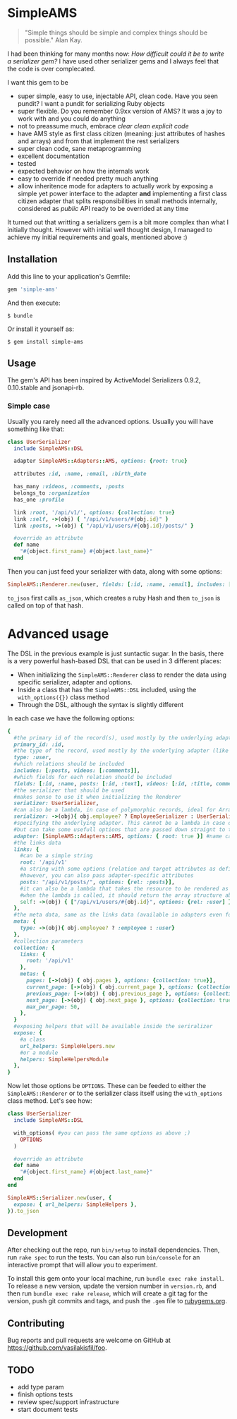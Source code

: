 # SimpleAMS
> "Simple things should be simple and complex things should be possible." Alan Kay.

I had been thinking for many months now: *How difficult could it be to write a serializer gem?*
I have used other serializer gems and I always feel that the code is over complecated.

I want this gem to be
* super simple, easy to use, injectable API, clean code. Have you seen pundit? I want a pundit for serializing Ruby objects
* super flexible. Do you remember 0.9xx version of AMS? It was a joy to work with and you could do anything
* not to preassume much, embrace *clear clean explicit code*
* have AMS style as first class citizen (meaning: just attributes of hashes and arrays) and from that implement the rest serializers
* super clean code, sane metaprogramming
* excellent documentation
* tested
* expected behavior on how the internals work
* easy to override if needed pretty much anything
* allow inheritence mode for adapters to actually work by exposing a simple yet power interface to the adapter **and**
implementing a first class citizen adapter that splits responsibilities in small methods internally,
considered as _public_ API ready to be overrided at any time

It turned out that writting a serializers gem is a bit more complex than what I initially thought.
However with initial well thought design, I managed to achieve my initial requirements and goals, mentioned above :)

## Installation

Add this line to your application's Gemfile:

```ruby
gem 'simple-ams'
```

And then execute:

    $ bundle

Or install it yourself as:

    $ gem install simple-ams

## Usage
The gem's API has been inspired by ActiveModel Serializers 0.9.2, 0.10.stable and jsonapi-rb.

### Simple case

Usually you rarely need all the advanced options. Usually you will have something like that:

```ruby
class UserSerializer
  include SimpleAMS::DSL

  adapter SimpleAMS::Adapters::AMS, options: {root: true}

  attributes :id, :name, :email, :birth_date

  has_many :videos, :comments, :posts
  belongs_to :organization
  has_one :profile

  link :root, '/api/v1/', options: {collection: true}
  link :self, ->(obj) { "/api/v1/users/#{obj.id}" }
  link :posts, ->(obj) { "/api/v1/users/#{obj.id}/posts/" }

  #override an attribute
  def name
    "#{object.first_name} #{object.last_name}"
  end
```

Then you can just feed your serializer with data, along with some options:

```ruby
SimpleAMS::Renderer.new(user, fields: [:id, :name, :email], includes: [:videos]).to_json
```
`to_json` first calls `as_json`, which creates a ruby Hash and then `to_json` is called
on top of that hash.


# Advanced usage
The DSL in the previous example is just suntactic sugar. In the basis, there is a very powerful
hash-based DSL that can be used in 3 different places:

* When initializing the `SimpleAMS::Renderer` class to render the data using specific serializer, adapter and options.
* Inside a class that has the `SimpleAMS::DSL` included, using the `with_options({})` class method
* Through the DSL, although the syntax is slightly different

In each case we have the following options:

```ruby
{
  #the primary id of the record(s), used mostly by the underlying adapter (like JSONAPI)
  primary_id: :id,
  #the type of the record, used mostly by the underlying adapter (like JSONAPI)
  type: :user,
  #which relations should be included
  includes: [:posts, videos: [:comments]],
  #which fields for each relation should be included
  fields: [:id, :name, posts: [:id, :text], videos: [:id, :title, comments: [:id, :text]]] #overrides includes when association is specified
  #the serializer that should be used
  #makes sense to use it when initializing the Renderer
  serializer: UserSerializer,
  #can also be a lambda, in case of polymorphic records, ideal for ArrayRenderer
  serializer: ->(obj){ obj.employee? ? EmployeeSerializer : UserSerializer }
  #specifying the anderlying adapter. This cannot be a lambda in case of ArrayRenderer,
  #but can take some usefull options that are passed down straignt to the adapter class.
  adapter: [SimpleAMS::Adapters::AMS, options: { root: true }] #name can also accept the class itself, options are passed to the adapter
  #the links data
  links: {
    #can be a simple string
    root: '/api/v1'
    #a string with some options (relation and target attributes as defined by RFC8288
    #however, you can also pass adapter-specific attributes
    posts: "/api/v1/posts/", options: {rel: :posts}],
    #it can also be a lambda that takes the resource to be rendered as a param
    #when the lambda is called, it should return the array structure above
    self: ->(obj) { ["/api/v1/users/#{obj.id}", options: {rel: :user] }
  },
  #the meta data, same as the links data (available in adapters even for sinlge records)
  meta: {
    type: ->(obj){ obj.employee? ? :employee : :user}
  },
  #collection parameters
  collection: {
    links: {
      root: '/api/v1'
    },
    metas: {
      pages: [->(obj) { obj.pages }, options: {collection: true}],
      current_page: [->(obj) { obj.current_page }, options: {collection: true}],
      previous_page: [->(obj) { obj.previous_page }, options: {collection: true}],
      next_page: [->(obj) { obj.next_page }, options: {collection: true}],
      max_per_page: 50,
    },
  }
  #exposing helpers that will be available inside the seriralizer
  expose: {
    #a class
    url_helpers: SimpleHelpers.new
    #or a module
    helpers: SimpleHelpersModule
  },
}
```

Now let those options be `OPTIONS`. These can be feeded to either the `SimpleAMS::Renderer`
or to the serializer class itself using the `with_options` class method. Let's see how:

```ruby
class UserSerializer
  include SimpleAMS::DSL

  with_options( #you can pass the same options as above ;)
    OPTIONS
  )

  #override an attribute
  def name
    "#{object.first_name} #{object.last_name}"
  end
end
```

```ruby
SimpleAMS::Serializer.new(user, {
  expose: { url_helpers: SimpleHelpers },
}).to_json

```
## Development

After checking out the repo, run `bin/setup` to install dependencies. Then, run `rake spec` to run the tests. You can also run `bin/console` for an interactive prompt that will allow you to experiment.

To install this gem onto your local machine, run `bundle exec rake install`. To release a new version, update the version number in `version.rb`, and then run `bundle exec rake release`, which will create a git tag for the version, push git commits and tags, and push the `.gem` file to [rubygems.org](https://rubygems.org).

## Contributing

Bug reports and pull requests are welcome on GitHub at https://github.com/vasilakisfil/foo.

## TODO
+ add type param
+ finish options tests
+ review spec/support infrastructure
+ start document tests
